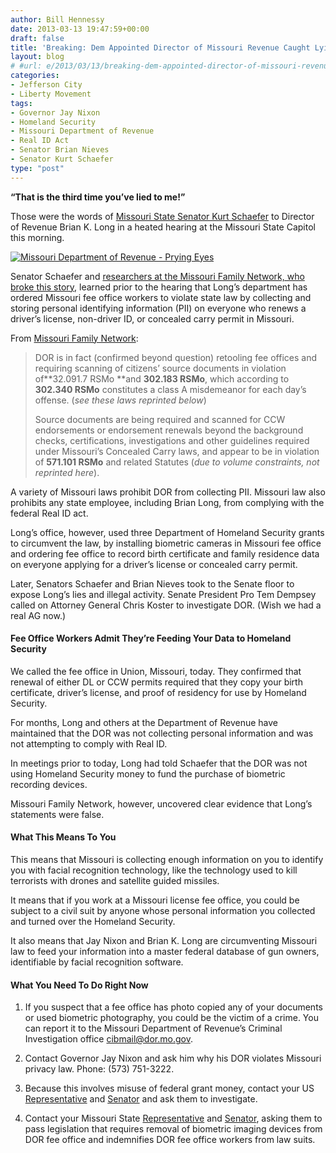 ```yaml
---
author: Bill Hennessy
date: 2013-03-13 19:47:59+00:00
draft: false
title: 'Breaking: Dem Appointed Director of Missouri Revenue Caught Lying to Senate'
layout: blog
# #url: e/2013/03/13/breaking-dem-appointed-director-of-missouri-revenue-caught-lying-to-senate/
categories:
- Jefferson City
- Liberty Movement
tags:
- Governor Jay Nixon
- Homeland Security
- Missouri Department of Revenue
- Real ID Act
- Senator Brian Nieves
- Senator Kurt Schaefer
type: "post"
---
```


**“That is the third time you’ve lied to me!”**

Those were the words of [Missouri State Senator Kurt Schaefer](https://www.senate.mo.gov/13info/members/mem19.htm) to Director of Revenue Brian K. Long in a heated hearing at the Missouri State Capitol this morning. 

[![Missouri Department of Revenue - Prying Eyes](https://hennessysview.com/wp-content/uploads/2013/03/Missouri-Department-of-Revenue-Prying-Eyes_thumb.png)
](https://hennessysview.com/wp-content/uploads/2013/03/Missouri-Department-of-Revenue-Prying-Eyes.png)

Senator Schaefer and [researchers at the Missouri Family Network, who broke this story,](https://missourifamilynetwork.net/2013/03/ccw-dor-update-mfn-elert-dept-of-rev-violating-law/) learned prior to the hearing that Long’s department has ordered Missouri fee office workers to violate state law by collecting and storing personal identifying information (PII) on everyone who renews a driver’s license, non-driver ID, or concealed carry permit in Missouri.

From [Missouri Family Network](https://missourifamilynetwork.net/2013/03/ccw-dor-update-mfn-elert-dept-of-rev-violating-law/):

> DOR is in fact (confirmed beyond question) retooling fee offices and requiring scanning of citizens’ source documents in violation of**32.091.7 RSMo **and **302.183 RSMo**, which according to **302.340 RSMo** constitutes a class A misdemeanor for each day’s offense. (_see these laws reprinted below_) 
> 
> Source documents are being required and scanned for CCW endorsements or endorsement renewals beyond the background checks, certifications, investigations and other guidelines required under Missouri’s Concealed Carry laws, and appear to be in violation of **571.101 RSMo** and related Statutes (_due to volume constraints, not reprinted here_).
> 
> 

A variety of Missouri laws prohibit DOR from collecting PII. Missouri law also prohibits any state employee, including Brian Long, from complying with the federal Real ID act.

Long’s office, however, used three Department of Homeland Security grants to circumvent the law, by installing biometric cameras in Missouri fee office and ordering fee office to record birth certificate and family residence data on everyone applying for a driver’s license or concealed carry permit.

Later, Senators Schaefer and Brian Nieves took to the Senate floor to expose Long’s lies and illegal activity. Senate President Pro Tem Dempsey called on Attorney General Chris Koster to investigate DOR. (Wish we had a real AG now.)

#### Fee Office Workers Admit They’re Feeding Your Data to Homeland Security

We called the fee office in Union, Missouri, today. They confirmed that renewal of either DL or CCW permits required that they copy your birth certificate, driver’s license, and proof of residency for use by Homeland Security.

For months, Long and others at the Department of Revenue have maintained that the DOR was not collecting personal information and was not attempting to comply with Real ID.

In meetings prior to today, Long had told Schaefer that the DOR was not using Homeland Security money to fund the purchase of biometric recording devices. 

Missouri Family Network, however, uncovered clear evidence that Long’s statements were false. 

#### What This Means To You

This means that Missouri is collecting enough information on you to identify you with facial recognition technology, like the technology used to kill terrorists with drones and satellite guided missiles. 

It means that if you work at a Missouri license fee office, you could be subject to a civil suit by anyone whose personal information you collected and turned over the Homeland Security.

It also means that Jay Nixon and Brian K. Long are circumventing Missouri law to feed your information into a master federal database of gun owners, identifiable by facial recognition software. 

#### What You Need To Do Right Now

1. If you suspect that a fee office has photo copied any of your documents or used biometric photography, you could be the victim of a crime. You can report it to the Missouri Department of Revenue’s Criminal Investigation office [cibmail@dor.mo.gov](mailto:cibmail@dor.mo.gov).

2. Contact Governor Jay Nixon and ask him why his DOR violates Missouri privacy law. Phone: (573) 751-3222.

3. Because this involves misuse of federal grant money, contact your US [Representative](https://www.house.gov/representatives/find/) and [Senator](https://www.senate.gov/general/contact_information/senators_cfm.cfm) and ask them to investigate. 

4. Contact your Missouri State [Representative](https://www.house.mo.gov/legislatorlookup.aspx) and [Senator](https://www.senate.mo.gov/), asking them to pass legislation that requires removal of biometric imaging devices from DOR fee office and indemnifies DOR fee office workers from law suits. 
